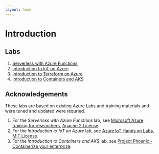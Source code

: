 ```yaml
---
layout: home
---
```


# Introduction

## Labs

1. [Serverless with Azure Functions](./labs/01_serverless/serverless.md)
1. [Introduction to IoT on Azure](./labs/02_iot/iot.md)
1. [Introduction to Terraform on Azure](./labs/03_terraform/terraform.md)
1. [Introduction to Containers and AKS](./labs/04_containers_and_aks/containers_and_aks.md)

## Acknowledgements

These labs are based on existing Azure Labs and training materials and were tuned and updated were requried.

1. For the *Serverless with Azure Functions* lab, see [Microsoft Azure training for researchers](https://github.com/MSRConnections/Azure-training-course), [Apache 2 License](https://raw.githubusercontent.com/MSRConnections/Azure-training-course/master/LICENSE.md).
1. For the *Introduction to IoT on Azure* lab, see [Azure IoT Hands on Labs](https://github.com/Azure-Samples/azureiotlabs), [MIT License](https://raw.githubusercontent.com/Azure-Samples/azureiotlabs/master/LICENSE.md).
1. For the *Introduction to Containers and AKS* lab, see [Project Phoenix - Containerize your enterprize](https://github.com/denniszielke/phoenix).
